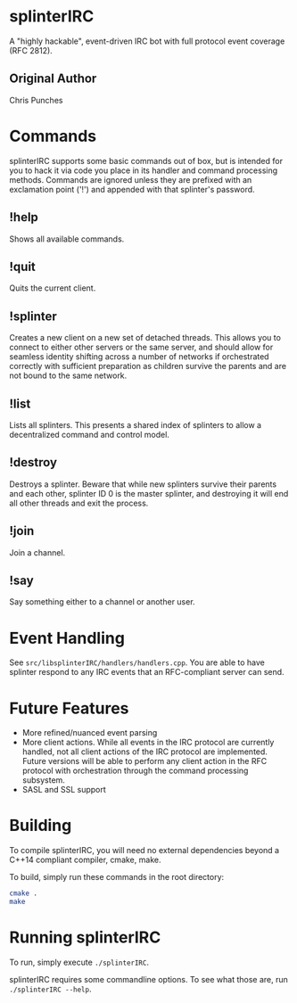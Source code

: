 # splinterIRC

A "highly hackable", event-driven IRC bot with full protocol event coverage (RFC 2812).

## Original Author

Chris Punches

# Commands

splinterIRC supports some basic commands out of box, but is intended for you to hack it via code you place in its handler and command processing methods.  Commands are ignored unless they are prefixed with an exclamation point ('!') and appended with that splinter's password.
 
## !help <password>

Shows all available commands.

## !quit

Quits the current client.

## !splinter 

Creates a new client on a new set of detached threads.  This allows you to connect to either other servers or the same server, and should allow for seamless identity shifting across a number of networks if orchestrated correctly with sufficient preparation as children survive the parents and are not bound to the same network.

## !list

Lists all splinters.  This presents a shared index of splinters to allow a decentralized command and control model.

## !destroy

Destroys a splinter.  Beware that while new splinters survive their parents and each other, splinter ID 0 is the master splinter, and destroying it will end all other threads and exit the process.

## !join

Join a channel.

## !say

Say something either to a channel or another user.

# Event Handling

See `src/libsplinterIRC/handlers/handlers.cpp`.  You are able to have splinter respond to any IRC events that an RFC-compliant server can send.

# Future Features

- More refined/nuanced event parsing
- More client actions.  While all events in the IRC protocol are currently handled, not all client actions of the IRC protocol are implemented.  Future versions will be able to perform any client action in the RFC protocol with orchestration through the command processing subsystem.
- SASL and SSL support

# Building

To compile splinterIRC, you will need no external dependencies beyond a C++14 compliant compiler, cmake, make.  

To build, simply run these commands in the root directory:

```bash
cmake .
make
```

# Running splinterIRC

To run, simply execute `./splinterIRC`.  

splinterIRC requires some commandline options.  To see what those are, run `./splinterIRC --help`.